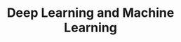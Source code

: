---
title: Deep Learning and Machine Learning
order: 2

publications:
  - date: 2017-09-30
    title: "Depth From Single Image using a Deep CNN"
    authors: "Nitin J. Sanket*, Chahat Deep Singh*"
    note: "*Equal contribution"
    links:
        img: /project/depthsingleimage/depthsingleimage.png
        page: /404.html
        code: //github.com/NitinJSanket/GapAssesmentCNN

  - date: 2014-03-20
    title: "Neural Network from Scratch"
    authors: "Nitin J. Sanket"
    links:
        img: /project/nnetscratch/nnetscratch.png
        code: /404.html
  
  - date: 2014-03-18
    title: "Gender Prediction Using Twitter Data"
    authors: "Vidur Bhatnagar, Nitin J. Sanket, Sarath Kumar Barathi"
    links:
        img: /project/cis520/images/teaser.png
        preprint: /project/cis520/CIS520Report.pdf
        page: /project/cis520.shtml

  - date: 2014-03-17
    title: "Learning the roads using Imitation Learning"
    authors: "Nitin J. Sanket"
    links:
        img: /project/ese650/p5/p5.PNG
        preprint: /project/ese650/p5/nitinsan_project5.pdf
        page: /404.html
        code: /404.html

  - date: 2014-03-16
    title: "Gesture Recognition from IMU data using Hidden Markov Model"
    authors: "Nitin J. Sanket"
    links:
        img: /project/ese650/p3/hmm.png
        preprint: /project/ese650/p3/nitinsan_project3.pdf
        page: /404.html
        code: //github.com/NitinJSanket/ESE650Project3

  - date: 2014-03-15
    title: "Colored Barrel Detection using Gaussian Mixture Model"
    authors: "Nitin J. Sanket"
    links:
        img: /project/ese650/p1/gmm.PNG
        preprint: /project/ese650/p1/nitinsan_project1.pdf
        page: /404.html
        code: //github.com/NitinJSanket/ESE650Project1
---